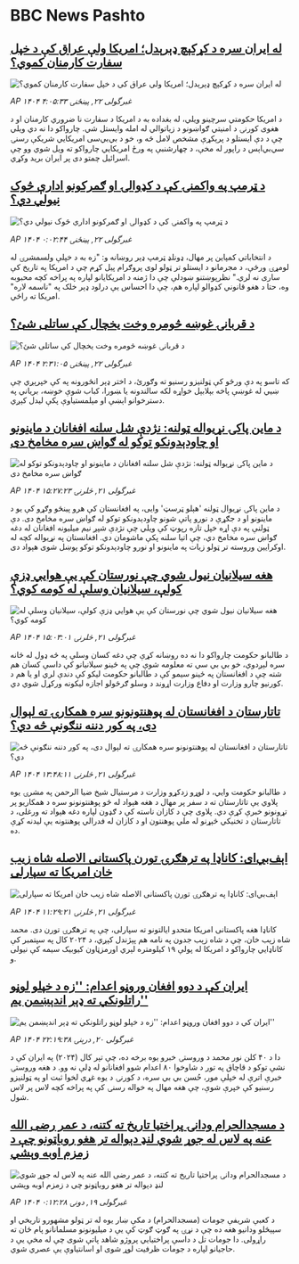 # BBC News Pashto## [له ایران سره د کړکېچ ډېرېدل؛ امریکا ولې عراق کې د خپل سفارت کارمنان کموي؟](https://www.bbc.com/pashto/articles/c3e5lzqx9ywo?at_campaign=githubrss)![له ایران سره د کړکېچ ډېرېدل؛ امریکا ولې عراق کې د خپل سفارت کارمنان کموي؟](https://ichef.bbci.co.uk/ace/standard/240/cpsprodpb/ffcf/live/2762e630-473f-11f0-bbaa-4bc03e0665b7.jpg)_AP ۱۴۰۴ غبرگولی ۲۲, پينځنۍ ۴:۰۵:۳۳_د امریکا حکومتي سرچینو ویلي، له بغداده به د امریکا د سفارت نا ضروري کارمنان او د هغوی کورنۍ د امنیتي ګواښونو د زیاتوالي له امله وایستل شي.
چارواکو دا نه‌ دي ویلي چې د دې ایستلو د پرېکړې مشخص لامل څه و، خو د بي‌بي‌سی امریکایي شریکې رسنۍ سي‌بي‌اېس د راپور له مخې، د چهارشنبې په ورځ امریکایي چارواکو ته ویل شوي وو چې اسرائیل چمتو دی پر ایران برید وکړي.## [د ټرمپ په واکمنۍ کې د کډوالۍ او ګمرکونو ادارې څوک نیولي دي؟](https://www.bbc.com/pashto/articles/c1j535k1l4eo?at_campaign=githubrss)![د ټرمپ په واکمنۍ کې د کډوالۍ او ګمرکونو ادارې څوک نیولي دي؟](https://ichef.bbci.co.uk/ace/standard/240/cpsprodpb/641e/live/1481bb10-471f-11f0-84b6-6bf0f66205f1.jpg)_AP ۱۴۰۴ غبرگولی ۲۲, پينځنۍ ۰:۰۲:۴۴_د انتخاباتي کمپاین پر مهال، ډونلډ ټرمپ ډېر روښانه و: "زه به د خپلې ولسمشرۍ له لومړۍ ورځې، د مجرمانو د ایستلو تر ټولو لوی پروګرام پیل کړم چې د امریکا په تاریخ کې ساری نه لري."
نظرپوښتنو ښودلې چې دا ژمنه د امریکایانو لپاره په پراخه کچه محبوبه وه، حتا د هغو قانوني کډوالو لپاره هم، چې دا احساس یې درلود ډېر خلک په "ناسمه لاره" امریکا ته راځي.## [د قربانۍ غوښه څومره وخت یخچال کې ساتلی شئ؟](https://www.bbc.com/pashto/articles/cx2j807l532o?at_campaign=githubrss)![د قربانۍ غوښه څومره وخت یخچال کې ساتلی شئ؟](https://ichef.bbci.co.uk/ace/standard/240/cpsprodpb/2e47/live/6f76acf0-4711-11f0-9471-e380f647874e.jpg)_AP ۱۴۰۴ غبرگولی ۲۲, پينځنۍ ۲:۳۱:۰۵_که تاسو په دې ورځو کې ټولنیزو رسنیو ته وګورئ، د اختر ډېر انځورونه په کې خپرېږي چې ښيي له غوښې پاخه بېلابېل خواړه لکه سالندونه یا ‍ښورا، کباب شوې خوښه، بریاني په دسترخوانو اېښې او مېلمستیاوې پکې لیدل کېږي.## [د ماین پاکۍ نړیواله ټولنه: نژدې شل سلنه افغانان د ماینونو او چاودېدونکو توکو له ګواښ سره مخامخ دی](https://www.bbc.com/pashto/articles/cx2q377xw77o?at_campaign=githubrss)![د ماین پاکۍ نړیواله ټولنه: نژدې شل سلنه افغانان د ماینونو او چاودېدونکو توکو له ګواښ سره مخامخ دی](https://ichef.bbci.co.uk/ace/standard/240/cpsprodpb/ad89/live/cc628740-46cb-11f0-9471-e380f647874e.jpg)_AP ۱۴۰۴ غبرگولی ۲۱, څلرنۍ ۱۵:۲۷:۲۳_د ماین پاکۍ  نړیوال ټولنه 'هېلو ټرسټ' وايی، په افغانستان کې هرو پینځو وګړو کې یو د ماینونو او د جګړې د نورو پاتې شونو چاودېدونکو توکو له ګواښ سره مخامخ دی.
دې ټولنې په دې اړه خپل تازه رپوټ کې ویلي چې  نژدې شپږ نیم میلیونه افغانان له دغه ګواښ سره مخامخ دي، چې اتیا سلنه پکې ماشومان دي.
افغانستان په نړیواله کچه له اوکرایین وروسته تر ټولو زیات په ماینونو او نورو چاودېدونکو  توکو پوښل شوی هېواد دی.## [هغه سیلانیان نیول شوي چې نورستان کې یې هوايي ډزې کولې، سیلانیان وسلې له کومه کوي؟](https://www.bbc.com/pashto/articles/c3e5l8vyglqo?at_campaign=githubrss)![هغه سیلانیان نیول شوي چې نورستان کې یې هوايي ډزې کولې، سیلانیان وسلې له کومه کوي؟](https://ichef.bbci.co.uk/ace/standard/240/cpsprodpb/6f5f/live/b3211300-46cb-11f0-84b6-6bf0f66205f1.jpg)_AP ۱۴۰۴ غبرگولی ۲۱, څلرنۍ ۱۵:۰۳:۰۱_د طالبانو حکومت چارواکو دا نه ده روښانه کړې چې دغه کسان وسلې په څه ډول له ځانه سره لېږدوي، خو بي بي سي ته معلومه شوې چې په ځينو سیلانیانو کې داسې کسان هم شته چې د افغانستان په ځینو سیمو کې د طالبانو حکومت لیکو کې دندې لري او یا هم د کورنیو چارو وزارت او دفاع وزارت اړوند د وسلو ګرځولو اجازه لیکونه ورکړل شوي دي.## [تاتارستان د افغانستان له پوهنتونونو سره همکارۍ ته لېوال دی، په کور دننه ننګونې څه دي؟](https://www.bbc.com/pashto/articles/c780pdl2vrlo?at_campaign=githubrss)![تاتارستان د افغانستان له پوهنتونونو سره همکارۍ ته لېوال دی، په کور دننه ننګونې څه دي؟](https://ichef.bbci.co.uk/ace/standard/240/cpsprodpb/5569/live/84496a20-46c9-11f0-84b6-6bf0f66205f1.jpg)_AP ۱۴۰۴ غبرگولی ۲۱, څلرنۍ ۱۳:۴۸:۱۱_د طالبانو حکومت وايي، د لوړو زدکړو وزارت د مرستیال شیخ ضیا الرحمن په مشرۍ یوه پلاوي یې تاتارستان ته د سفر پر مهال د هغه هېواد له څو پوهنتونونو سره د همکاریو پر تړونونو خبرې کړې دي. پلاوی چې د کازان ناسته کې د ګډون لپاره دغه هېواد ته ورغلی، د تاتارستان د تخنیکي څېړنو له ملي پوهنتون او د کازان له فدرالي پوهنتونه یې لیدنه کړې ده.## [اېف‌بي‌ای: کاناډا په ترهګرۍ تورن پاکستانی الاصله شاه زیب خان امریکا ته سپارلی](https://www.bbc.com/pashto/articles/cglew2d8pn5o?at_campaign=githubrss)![اېف‌بي‌ای: کاناډا په ترهګرۍ تورن پاکستانی الاصله شاه زیب خان امریکا ته سپارلی](https://ichef.bbci.co.uk/ace/standard/240/cpsprodpb/c41e/live/915a1ec0-46b6-11f0-84b6-6bf0f66205f1.png)_AP ۱۴۰۴ غبرگولی ۲۱, څلرنۍ ۱۱:۲۹:۲۱_کاناډا هغه پاکستانی امریکا متحدو ایالتونو ته سپارلی، چې په ترهګرۍ تورن دی. محمد شاه زېب خان، چې د شاه زېب جدون په نامه هم پېژندل کېږي، د ۲۰۲۴ کال په سپتمبر کې کاناډايي چارواکو د امریکا له پولې ۱۹ کیلومتره لېري اورمزټاون کیوبیک سیمه کې نیولی و.## [ایران کې د دوو افغان وروڼو اعدام: ''زه د خپلو لوڼو راتلونکي ته ډېر اندېښمن یم''](https://www.bbc.com/pashto/articles/c0jzlp15424o?at_campaign=githubrss)![ایران کې د دوو افغان وروڼو اعدام: ''زه د خپلو لوڼو راتلونکي ته ډېر اندېښمن یم''](https://ichef.bbci.co.uk/ace/standard/240/cpsprodpb/18e6/live/59d42700-2507-11f0-b26b-ab62c890638b.jpg)_AP ۱۴۰۴ غبرگولی ۲۰, درېنۍ ۲۲:۱۹:۳۸_دا د ۴۰ کلن نور محمد د وروستۍ خبرو یوه برخه ده، چې تېر کال (۲۰۲۴) په ایران کې د نشې توکو د قاچاق په تور د شاوخوا ۸۰ اعدام شوو افغانانو له ډلې نه وو.
د هغه وروستۍ خبرې اترې له خپلې مور، حُسن بي بي سره، د کورنۍ د یوه غړي لخوا ثبت او په ټولنیزو رسنیو کې خپرې شوې، چې هغه مهال په خواله رسنۍ کې په پراخه کچه لاس پر لاس شول.## [د مسجدالحرام ودانۍ پراختیا تاریخ ته کتنه، د عمر رضی الله عنه په لاس له جوړ شوي لنډ دېواله تر هغو روباټونو چې د زمزم اوبه وېشي](https://www.bbc.com/pashto/articles/clyre0pg60vo?at_campaign=githubrss)![د مسجدالحرام ودانۍ پراختیا تاریخ ته کتنه، د عمر رضی الله عنه په لاس له جوړ شوي لنډ دېواله تر هغو روباټونو چې د زمزم اوبه وېشي](https://ichef.bbci.co.uk/ace/standard/240/cpsprodpb/8801/live/a6e174f0-44b8-11f0-b6e6-4ddb91039da1.png)_AP ۱۴۰۴ غبرگولی ۱۹, دونۍ ۰:۱۲:۲۸_د کعبې شریفې جومات (مسجدالحرام) د مکې ښار یوه له تر ټولو مشهورو تاریخي او سپېڅلو ودانیو هغه ده چې د نړۍ په ګوټ ګوټ کې یې د میلیونونو مسلمانانو پام ځان ته راړولی. دا جومات تل د داسې پراختیايي پروژو شاهد پاتې شوی چې له مخې یې د حاجیانو لپاره د جومات ظرفیت لوړ شوی او اسانتیاوې یې عصري شوي.